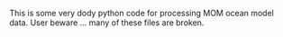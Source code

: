 This is some very dody python code for processing MOM ocean model data. User beware ... many of these files are broken.

